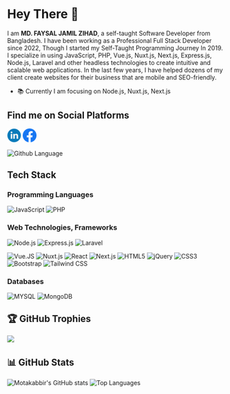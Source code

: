 # Hey There 👋



I am **MD. FAYSAL JAMIL ZIHAD**, a self-taught Software Developer from Bangladesh. I have been working as a Professional Full Stack Developer since 2022, Though I started my Self-Taught Programming Journey In 2019. I specialize in using JavaScript, PHP, Vue.js, Nuxt.js, Next.js, Express.js, Node.js, Laravel and other headless technologies to create intuitive and scalable web applications. In the last few years, I have helped dozens of my client create websites for their business that are mobile and SEO-friendly.



- 📚 Currently I am focusing on Node.js, Nuxt.js, Next.js

<!-- - 🎯 Goal of 2025 is to learn Node.js, Vue.js, React.js & Industrial Good Practices -->

## Find me on Social Platforms

[![Linkedin](https://raw.githubusercontent.com/kzamanbd/kzamanbd/master/images/linkedin.png 'Linkedin')](https://www.linkedin.com/in/md-faysal-jamil-7b7552183/) 
[![Facebook](https://raw.githubusercontent.com/kzamanbd/kzamanbd/master/images/facebook.png 'Facebook')](http://facebook.com/faysaljamil.faysaljamil) 
 
<!-- [![Instagram](https://raw.githubusercontent.com/kzamanbd/kzamanbd/master/images/instagram.png 'Instagram')](https://www.instagram.com/arprinceofficial/ 'Instagram') -->




![Github Language](https://raw.githubusercontent.com/arprinceofficial/github-stats/master/generated/languages.svg#gh-light-mode-only)

## Tech Stack

### Programming Languages

![JavaScript](https://img.shields.io/badge/JavaScript%20-%23323330.svg?&style=for-the-badge&logo=javascript&logoColor=%23F7DF1E)
![PHP](https://img.shields.io/badge/PHP-%23777BB4.svg?&style=for-the-badge&logo=php&logoColor=white)
<!-- ![JAVA](https://img.shields.io/badge/JAVA-%23ED8B00.svg?&style=for-the-badge&logo=java&logoColor=white) -->
<!-- ![Python](https://img.shields.io/badge/Python-14354C?style=for-the-badge&logo=python&logoColor=white) -->
<!-- ![C](https://img.shields.io/badge/C-00599C?style=for-the-badge&logo=c&logoColor=white) -->

### Web Technologies, Frameworks

![Node.js](https://img.shields.io/badge/Node.js%20-%23339933.svg?&style=for-the-badge&logo=node.js&logoColor=white)
![Express.js](https://img.shields.io/badge/Express.js%20-%23000000.svg?&style=for-the-badge&logo=express&logoColor=white)
![Laravel](https://img.shields.io/badge/Laravel%20-%23FF2D20.svg?&style=for-the-badge&logo=laravel&logoColor=white)

<!-- ![Livewire](https://img.shields.io/badge/Laravel%20Livewire%20-%23FF2D20.svg?&style=for-the-badge&logo=laravel-livwire&logoColor=white) -->
![Vue.JS](https://img.shields.io/badge/VueJs%20-%2335495e.svg?&style=for-the-badge&logo=vue.js&logoColor=%234FC08D)
![Nuxt.js](https://img.shields.io/badge/Nuxt.js%20-%2300DC82.svg?&style=for-the-badge&logo=nuxtdotjs&logoColor=white)
![React](https://img.shields.io/badge/React%20-%2361DAFB.svg?&style=for-the-badge&logo=react&logoColor=white)
![Next.js](https://img.shields.io/badge/Next.js%20-%23000000.svg?&style=for-the-badge&logo=next.js&logoColor=white)
![HTML5](https://img.shields.io/badge/HTML5%20-%23E34F26.svg?&style=for-the-badge&logo=html5&logoColor=white)
![jQuery](https://img.shields.io/badge/JQuery%20-%230769AD.svg?&style=for-the-badge&logo=jquery&logoColor=white)
![CSS3](https://img.shields.io/badge/CSS3%20-%231572B6.svg?&style=for-the-badge&logo=css3&logoColor=white)
![Bootstrap](https://img.shields.io/badge/Bootstrap%20-%23563D7C.svg?&style=for-the-badge&logo=bootstrap&logoColor=white)
![Tailwind CSS](https://img.shields.io/badge/TailwindCSS%20-%2338B2AC.svg?&style=for-the-badge&logo=tailwind-css&logoColor=white)
<!-- ![WordPress](https://img.shields.io/badge/WordPress%20-%2321759B.svg?&style=for-the-badge&logo=wordpress&logoColor=white) -->

### Databases

![MYSQL](https://img.shields.io/badge/-MYSQL-%234479A1?style=for-the-badge&logo=mysql&logoColor=ffffff)
![MongoDB](https://img.shields.io/badge/MongoDB-4EA94B?style=for-the-badge&logo=mongodb&logoColor=white)


## 🏆 GitHub Trophies
![](https://github-profile-trophy.vercel.app/?username=arprinceofficial&theme=radical&no-frame=false&no-bg=true&margin-w=4)



## 📊 GitHub Stats

![Motakabbir's GitHub stats](https://github-readme-stats.vercel.app/api?username=arprinceofficial&show_icons=true&theme=radical)
![Top Languages](https://github-readme-stats.vercel.app/api/top-langs/?username=arprinceofficial&layout=compact&theme=radical)
